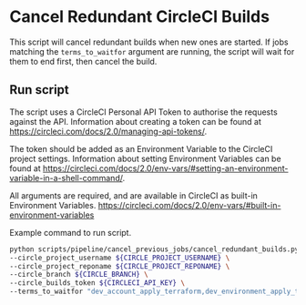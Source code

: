 # Cancel Redundant CircleCI Builds

This script will cancel redundant builds when new ones are started. If jobs matching the `terms_to_waitfor` argument are running, the script will wait for them to end first, then cancel the build.

## Run script

The script uses a CircleCI Personal API Token to authorise the requests against the API. Information about creating a token can be found at <https://circleci.com/docs/2.0/managing-api-tokens/>.

The token should be added as an Environment Variable to the CircleCI project settings. Information about setting Environment Variables can be found at <https://circleci.com/docs/2.0/env-vars/#setting-an-environment-variable-in-a-shell-command/>.

All arguments are required, and are available in CircleCI as built-in Environment Variables. <https://circleci.com/docs/2.0/env-vars/#built-in-environment-variables>

Example command to run script.

``` bash
python scripts/pipeline/cancel_previous_jobs/cancel_redundant_builds.py \
--circle_project_username ${CIRCLE_PROJECT_USERNAME} \
--circle_project_reponame ${CIRCLE_PROJECT_REPONAME} \
--circle_branch ${CIRCLE_BRANCH} \
--circle_builds_token ${CIRCLECI_API_KEY} \
--terms_to_waitfor "dev_account_apply_terraform,dev_environment_apply_terraform,apply_email_terraform"
```
